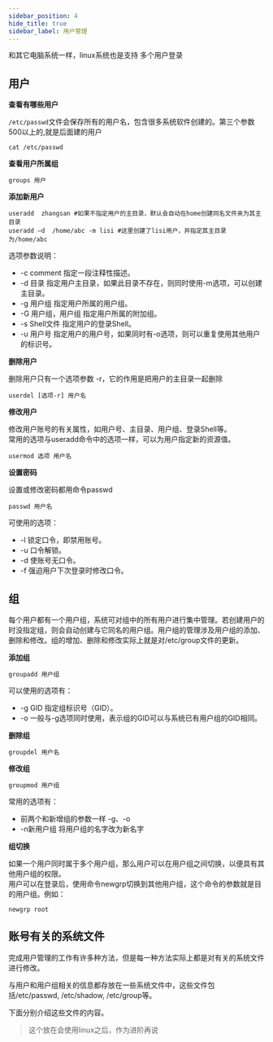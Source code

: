 ```yaml
---
sidebar_position: 4
hide_title: true
sidebar_label: 用户管理
---
```


和其它电脑系统一样，linux系统也是支持 多个用户登录


## 用户
**查看有哪些用户**

`/etc/passwd`文件会保存所有的用户名，包含很多系统软件创建的。第三个参数500以上的,就是后面建的用户
```shell
cat /etc/passwd
```

**查看用户所属组**
```shell
groups 用户
```

**添加新用户**
```shell
useradd  zhangsan #如果不指定用户的主目录，默认会自动在home创建同名文件夹为其主目录
useradd –d  /home/abc -m lisi #这里创建了lisi用户，并指定其主目录为/home/abc
```
选项参数说明：
* -c comment 指定一段注释性描述。
* -d 目录 指定用户主目录，如果此目录不存在，则同时使用-m选项，可以创建主目录。
* -g 用户组 指定用户所属的用户组。
* -G 用户组，用户组 指定用户所属的附加组。
* -s Shell文件 指定用户的登录Shell。
* -u 用户号 指定用户的用户号，如果同时有-o选项，则可以重复使用其他用户的标识号。

**删除用户**

删除用户只有一个选项参数 -r，它的作用是把用户的主目录一起删除
```shell
userdel [选项-r] 用户名
```

**修改用户**

修改用户账号的有关属性，如用户号、主目录、用户组、登录Shell等。    
常用的选项与useradd命令中的选项一样，可以为用户指定新的资源值。
```shell
usermod 选项 用户名
```
**设置密码**

设置或修改密码都用命令passwd
```shell
passwd 用户名
```
可使用的选项：
* -l 锁定口令，即禁用账号。
* -u 口令解锁。
* -d 使账号无口令。
* -f 强迫用户下次登录时修改口令。


## 组
每个用户都有一个用户组，系统可对组中的所有用户进行集中管理。若创建用户的时没指定组，则会自动创建与它同名的用户组。用户组的管理涉及用户组的添加、删除和修改。组的增加、删除和修改实际上就是对/etc/group文件的更新。

**添加组**
```shell
groupadd 用户组
```
可以使用的选项有：
* -g GID 指定组标识号（GID）。
* -o 一般与-g选项同时使用，表示组的GID可以与系统已有用户组的GID相同。

**删除组**
```shell
groupdel 用户名
```

**修改组**
```shell
groupmod 用户组
```
常用的选项有：
* 前两个和新增组的参数一样 -g、-o
* -n新用户组 将用户组的名字改为新名字

**组切换**

如果一个用户同时属于多个用户组，那么用户可以在用户组之间切换，以便具有其他用户组的权限。    
用户可以在登录后，使用命令newgrp切换到其他用户组，这个命令的参数就是目的用户组。例如：
```shell
newgrp root
```

## 账号有关的系统文件
完成用户管理的工作有许多种方法，但是每一种方法实际上都是对有关的系统文件进行修改。

与用户和用户组相关的信息都存放在一些系统文件中，这些文件包括/etc/passwd, /etc/shadow, /etc/group等。

下面分别介绍这些文件的内容。
> 这个放在会使用linux之后，作为进阶再说